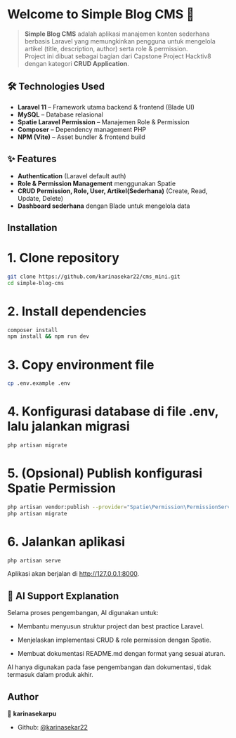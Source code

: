 # Welcome to Simple Blog CMS 👋

> **Simple Blog CMS** adalah aplikasi manajemen konten sederhana berbasis Laravel yang memungkinkan pengguna untuk mengelola artikel (title, description, author) serta role & permission.  
Project ini dibuat sebagai bagian dari Capstone Project Hacktiv8 dengan kategori **CRUD Application**.

## 🛠️ Technologies Used
- **Laravel 11** – Framework utama backend & frontend (Blade UI)
- **MySQL** – Database relasional
- **Spatie Laravel Permission** – Manajemen Role & Permission
- **Composer** – Dependency management PHP
- **NPM (Vite)** – Asset bundler & frontend build

## ✨ Features
- **Authentication** (Laravel default auth)
- **Role & Permission Management** menggunakan Spatie
- **CRUD Permission, Role, User, Artikel(Sederhana)** (Create, Read, Update, Delete)
- **Dashboard sederhana** dengan Blade untuk mengelola data

  
## Installation

# 1. Clone repository
```bash
git clone https://github.com/karinasekar22/cms_mini.git
cd simple-blog-cms
```

# 2. Install dependencies
```bash
composer install
npm install && npm run dev
```

# 3. Copy environment file
```bash
cp .env.example .env
```


# 4. Konfigurasi database di file .env, lalu jalankan migrasi
```bash
php artisan migrate
```


# 5. (Opsional) Publish konfigurasi Spatie Permission
```bash
php artisan vendor:publish --provider="Spatie\Permission\PermissionServiceProvider"
php artisan migrate
```


# 6. Jalankan aplikasi
```bash
php artisan serve
```
Aplikasi akan berjalan di http://127.0.0.1:8000.

## 🤖 AI Support Explanation

Selama proses pengembangan, AI digunakan untuk:

- Membantu menyusun struktur project dan best practice Laravel.

- Menjelaskan implementasi CRUD & role permission dengan Spatie.

- Membuat dokumentasi README.md dengan format yang sesuai aturan.

AI hanya digunakan pada fase pengembangan dan dokumentasi, tidak termasuk dalam produk akhir.

## Author

👤 **karinasekarpu**

* Github: [@karinasekar22](https://github.com/karinasekar22)

